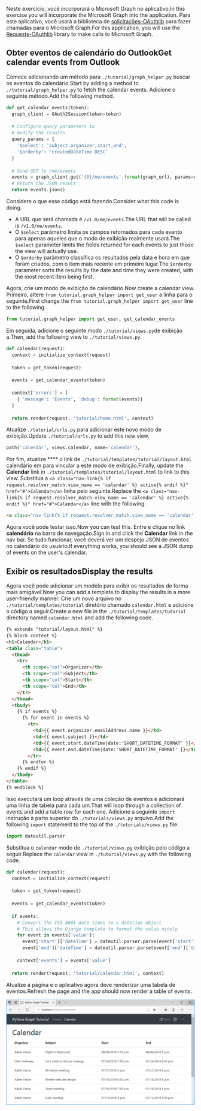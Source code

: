 <!-- markdownlint-disable MD002 MD041 -->

<span data-ttu-id="69cd8-101">Neste exercício, você incorporará o Microsoft Graph no aplicativo.</span><span class="sxs-lookup"><span data-stu-id="69cd8-101">In this exercise you will incorporate the Microsoft Graph into the application.</span></span> <span data-ttu-id="69cd8-102">Para este aplicativo, você usará a biblioteca de [solicitações-OAuthlib](https://requests-oauthlib.readthedocs.io/en/latest/) para fazer chamadas para o Microsoft Graph.</span><span class="sxs-lookup"><span data-stu-id="69cd8-102">For this application, you will use the [Requests-OAuthlib](https://requests-oauthlib.readthedocs.io/en/latest/) library to make calls to Microsoft Graph.</span></span>

## <a name="get-calendar-events-from-outlook"></a><span data-ttu-id="69cd8-103">Obter eventos de calendário do Outlook</span><span class="sxs-lookup"><span data-stu-id="69cd8-103">Get calendar events from Outlook</span></span>

<span data-ttu-id="69cd8-104">Comece adicionando um método para `./tutorial/graph_helper.py` buscar os eventos do calendário.</span><span class="sxs-lookup"><span data-stu-id="69cd8-104">Start by adding a method to `./tutorial/graph_helper.py` to fetch the calendar events.</span></span> <span data-ttu-id="69cd8-105">Adicione o seguinte método.</span><span class="sxs-lookup"><span data-stu-id="69cd8-105">Add the following method.</span></span>

```python
def get_calendar_events(token):
  graph_client = OAuth2Session(token=token)

  # Configure query parameters to
  # modify the results
  query_params = {
    '$select': 'subject,organizer,start,end',
    '$orderby': 'createdDateTime DESC'
  }

  # Send GET to /me/events
  events = graph_client.get('{0}/me/events'.format(graph_url), params=query_params)
  # Return the JSON result
  return events.json()
```

<span data-ttu-id="69cd8-106">Considere o que esse código está fazendo.</span><span class="sxs-lookup"><span data-stu-id="69cd8-106">Consider what this code is doing.</span></span>

- <span data-ttu-id="69cd8-107">A URL que será chamada é `/v1.0/me/events`.</span><span class="sxs-lookup"><span data-stu-id="69cd8-107">The URL that will be called is `/v1.0/me/events`.</span></span>
- <span data-ttu-id="69cd8-108">O `$select` parâmetro limita os campos retornados para cada evento para apenas aqueles que o modo de exibição realmente usará.</span><span class="sxs-lookup"><span data-stu-id="69cd8-108">The `$select` parameter limits the fields returned for each events to just those the view will actually use.</span></span>
- <span data-ttu-id="69cd8-109">O `$orderby` parâmetro classifica os resultados pela data e hora em que foram criados, com o item mais recente em primeiro lugar.</span><span class="sxs-lookup"><span data-stu-id="69cd8-109">The `$orderby` parameter sorts the results by the date and time they were created, with the most recent item being first.</span></span>

<span data-ttu-id="69cd8-110">Agora, crie um modo de exibição de calendário.</span><span class="sxs-lookup"><span data-stu-id="69cd8-110">Now create a calendar view.</span></span> <span data-ttu-id="69cd8-111">Primeiro, altere `from tutorial.graph_helper import get_user` a linha para o seguinte.</span><span class="sxs-lookup"><span data-stu-id="69cd8-111">First change the `from tutorial.graph_helper import get_user` line to the following.</span></span>

```python
from tutorial.graph_helper import get_user, get_calendar_events
```

<span data-ttu-id="69cd8-112">Em seguida, adicione o seguinte modo `./tutorial/views.py`de exibição a.</span><span class="sxs-lookup"><span data-stu-id="69cd8-112">Then, add the following view to `./tutorial/views.py`.</span></span>

```python
def calendar(request):
  context = initialize_context(request)

  token = get_token(request)

  events = get_calendar_events(token)

  context['errors'] = [
    { 'message': 'Events', 'debug': format(events)}
  ]

  return render(request, 'tutorial/home.html', context)
```

<span data-ttu-id="69cd8-113">Atualize `./tutorial/urls.py` para adicionar este novo modo de exibição.</span><span class="sxs-lookup"><span data-stu-id="69cd8-113">Update `./tutorial/urls.py` to add this new view.</span></span>

```python
path('calendar', views.calendar, name='calendar'),
```

<span data-ttu-id="69cd8-114">Por fim, atualize \*\*\*\* o link de `./tutorial/templates/tutorial/layout.html` calendário em para vincular a este modo de exibição.</span><span class="sxs-lookup"><span data-stu-id="69cd8-114">Finally, update  the **Calendar** link in `./tutorial/templates/tutorial/layout.html` to link to this view.</span></span> <span data-ttu-id="69cd8-115">Substitua a `<a class="nav-link{% if request.resolver_match.view_name == 'calendar' %} active{% endif %}" href="#">Calendar</a>` linha pelo seguinte.</span><span class="sxs-lookup"><span data-stu-id="69cd8-115">Replace the `<a class="nav-link{% if request.resolver_match.view_name == 'calendar' %} active{% endif %}" href="#">Calendar</a>` line with the following.</span></span>

```html
<a class="nav-link{% if request.resolver_match.view_name == 'calendar' %} active{% endif %}" href="{% url 'calendar' %}">Calendar</a>
```

<span data-ttu-id="69cd8-116">Agora você pode testar isso.</span><span class="sxs-lookup"><span data-stu-id="69cd8-116">Now you can test this.</span></span> <span data-ttu-id="69cd8-117">Entre e clique no link **calendário** na barra de navegação.</span><span class="sxs-lookup"><span data-stu-id="69cd8-117">Sign in and click the **Calendar** link in the nav bar.</span></span> <span data-ttu-id="69cd8-118">Se tudo funcionar, você deverá ver um despejo JSON de eventos no calendário do usuário.</span><span class="sxs-lookup"><span data-stu-id="69cd8-118">If everything works, you should see a JSON dump of events on the user's calendar.</span></span>

## <a name="display-the-results"></a><span data-ttu-id="69cd8-119">Exibir os resultados</span><span class="sxs-lookup"><span data-stu-id="69cd8-119">Display the results</span></span>

<span data-ttu-id="69cd8-120">Agora você pode adicionar um modelo para exibir os resultados de forma mais amigável.</span><span class="sxs-lookup"><span data-stu-id="69cd8-120">Now you can add a template to display the results in a more user-friendly manner.</span></span> <span data-ttu-id="69cd8-121">Crie um novo arquivo no `./tutorial/templates/tutorial` diretório chamado `calendar.html` e adicione o código a seguir.</span><span class="sxs-lookup"><span data-stu-id="69cd8-121">Create a new file in the `./tutorial/templates/tutorial` directory named `calendar.html` and add the following code.</span></span>

```html
{% extends "tutorial/layout.html" %}
{% block content %}
<h1>Calendar</h1>
<table class="table">
  <thead>
    <tr>
      <th scope="col">Organizer</th>
      <th scope="col">Subject</th>
      <th scope="col">Start</th>
      <th scope="col">End</th>
    </tr>
  </thead>
  <tbody>
    {% if events %}
      {% for event in events %}
        <tr>
          <td>{{ event.organizer.emailAddress.name }}</td>
          <td>{{ event.subject }}</td>
          <td>{{ event.start.dateTime|date:'SHORT_DATETIME_FORMAT' }}</td>
          <td>{{ event.end.dateTime|date:'SHORT_DATETIME_FORMAT' }}</td>
        </tr>
      {% endfor %}
    {% endif %}
  </tbody>
</table>
{% endblock %}
```

<span data-ttu-id="69cd8-122">Isso executará um loop através de uma coleção de eventos e adicionará uma linha de tabela para cada um.</span><span class="sxs-lookup"><span data-stu-id="69cd8-122">That will loop through a collection of events and add a table row for each one.</span></span> <span data-ttu-id="69cd8-123">Adicione a seguinte `import` instrução à parte superior do `./tutorials/views.py` arquivo.</span><span class="sxs-lookup"><span data-stu-id="69cd8-123">Add the following `import` statement to the top of the `./tutorials/views.py` file.</span></span>

```python
import dateutil.parser
```

<span data-ttu-id="69cd8-124">Substitua o `calendar` modo de `./tutorial/views.py` exibição pelo código a seguir.</span><span class="sxs-lookup"><span data-stu-id="69cd8-124">Replace the `calendar` view in `./tutorial/views.py` with the following code.</span></span>

```python
def calendar(request):
  context = initialize_context(request)

  token = get_token(request)

  events = get_calendar_events(token)

  if events:
    # Convert the ISO 8601 date times to a datetime object
    # This allows the Django template to format the value nicely
    for event in events['value']:
      event['start']['dateTime'] = dateutil.parser.parse(event['start']['dateTime'])
      event['end']['dateTime'] = dateutil.parser.parse(event['end']['dateTime'])

    context['events'] = events['value']

  return render(request, 'tutorial/calendar.html', context)
```

<span data-ttu-id="69cd8-125">Atualize a página e o aplicativo agora deve renderizar uma tabela de eventos.</span><span class="sxs-lookup"><span data-stu-id="69cd8-125">Refresh the page and the app should now render a table of events.</span></span>

![Uma captura de tela da tabela de eventos](./images/add-msgraph-01.png)